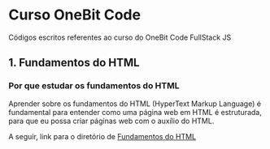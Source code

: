 # Curso OneBit Code
Códigos escritos referentes ao curso do OneBit Code FullStack JS

## 1. Fundamentos do HTML
### Por que estudar os fundamentos do HTML
Aprender sobre os fundamentos do HTML (HyperText Markup Language) é fundamental para entender como uma página web em HTML é estruturada, para que eu possa criar páginas web com o auxílio do HTML.

A seguir, link para o diretório de [Fundamentos do HTML](https://github.com/GuiDuartee/CursoOneBitCode/tree/main/fundamentos-do-html)
